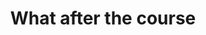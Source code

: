 ---
title: What after the course
messageCard:
  - type: send
    mentorImage: /assets/images/financial/preeti.png
    mentor: Preeti
    message: What happens after I attend all 8 sessions?
  - mentorImage: /assets/images/financial/harshil.jpg
    mentor: Harshil
    message: |
      You will receive a Certificate of Successful Completion of the Financial Skills Course.
      But there is more- you will receive additional guidance from me and Harshil.
  - type: send
    mentorImage: /assets/images/financial/preeti.png
    mentor: Preeti
    message: What does that mean?
  - mentorImage: /assets/images/financial/harshil.jpg
    mentor: Harshil
    message: |
      We are Certified Wealth Managers and we will provide you with free consultations and financial plan to continue your journey to financial freedom!
  - type: send
    mentorImage: /assets/images/financial/preeti.png
    mentor: Preeti
    message: I would love that! Thank you both!
---